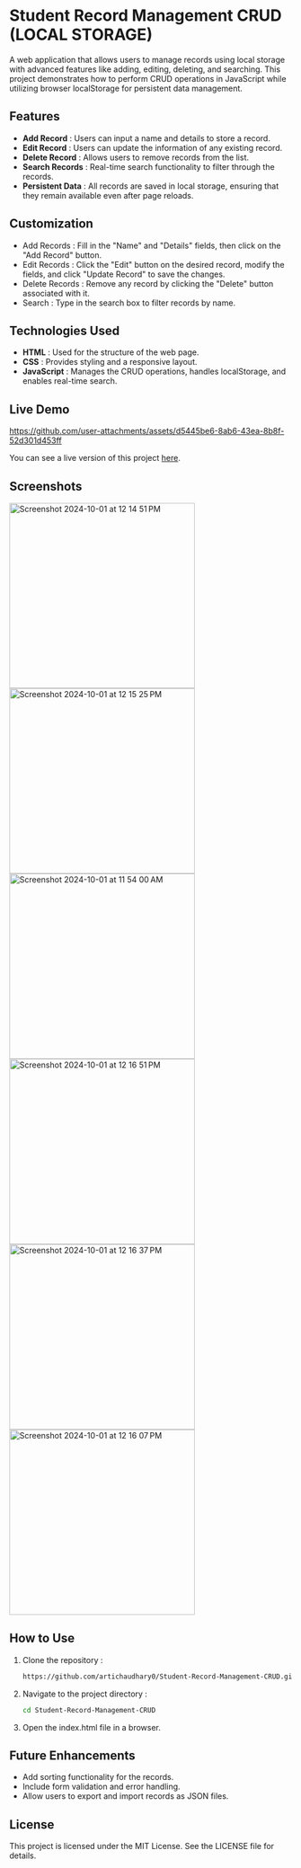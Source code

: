 # Student Record Management CRUD (LOCAL STORAGE)
  A web application that allows users to manage records using local storage with advanced features like adding, editing, deleting, and searching. This project demonstrates how to perform CRUD 
  operations in JavaScript while utilizing browser localStorage for persistent data management.

## Features
  - **Add Record** : Users can input a name and details to store a record.
  - **Edit Record** : Users can update the information of any existing record.
  - **Delete Record** : Allows users to remove records from the list.
  - **Search Records** : Real-time search functionality to filter through the records.
  - **Persistent Data** : All records are saved in local storage, ensuring that they remain available even after page reloads.

## Customization
  - Add Records : Fill in the "Name" and "Details" fields, then click on the "Add Record" button.
  - Edit Records : Click the "Edit" button on the desired record, modify the fields, and click "Update Record" to save the changes.
  - Delete Records : Remove any record by clicking the "Delete" button associated with it.
  - Search : Type in the search box to filter records by name.

## Technologies Used
  - **HTML** : Used for the structure of the web page.
  - **CSS** : Provides styling and a responsive layout.
  - **JavaScript** : Manages the CRUD operations, handles localStorage, and enables real-time search.


## Live Demo
https://github.com/user-attachments/assets/d5445be6-8ab6-43ea-8b8f-52d301d453ff


You can see a live version of this project [here](https://drive.google.com/drive/folders/1VX30GSR4IQ8Cq3Wz0OFiPQ-OEJUV_9dT?usp=sharing).


## Screenshots
  <img width="330" alt="Screenshot 2024-10-01 at 12 14 51 PM" src="https://github.com/user-attachments/assets/7c1d3341-cc0f-48dd-be34-77b7f1b742d9">
  <img width="330" alt="Screenshot 2024-10-01 at 12 15 25 PM" src="https://github.com/user-attachments/assets/a2345067-c33b-477c-abfe-31885829f266">
  <img width="330" alt="Screenshot 2024-10-01 at 11 54 00 AM" src="https://github.com/user-attachments/assets/f320fdf6-b7d2-45fc-bb7f-bb27c5c92fc6">
  <img width="330" alt="Screenshot 2024-10-01 at 12 16 51 PM" src="https://github.com/user-attachments/assets/cb96fd02-bf6e-4076-924d-9b232ee5ff16">
  <img width="330" alt="Screenshot 2024-10-01 at 12 16 37 PM" src="https://github.com/user-attachments/assets/d8d0c312-981a-4467-97c2-e12deaf87208">
  <img width="330" alt="Screenshot 2024-10-01 at 12 16 07 PM" src="https://github.com/user-attachments/assets/833ade19-db64-45fc-a2cb-3987bb154c30">
  
## How to Use
1. Clone the repository :
   ```bash
   https://github.com/artichaudhary0/Student-Record-Management-CRUD.git

 2. Navigate to the project directory :
    ```bash
    cd Student-Record-Management-CRUD
    ```
3. Open the index.html file in a browser.  


## Future Enhancements
  - Add sorting functionality for the records.
  - Include form validation and error handling.
  - Allow users to export and import records as JSON files.

## License
This project is licensed under the MIT License. See the LICENSE file for details.



